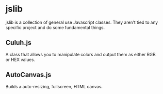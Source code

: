 # jslib

jslib is a collection of general use Javascript classes.
They aren't tied to any specific project and do some fundamental things.

## Culuh.js
A class that allows you to manipulate colors and output them as either RGB or HEX values.

## AutoCanvas.js
Builds a auto-resizing, fullscreen, HTML canvas.